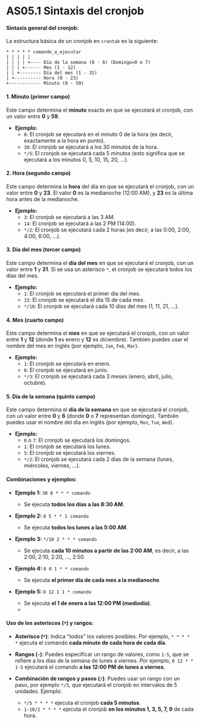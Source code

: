 # AS05.1 Sintaxis del cronjob

#### Sintaxis general del cronjob:

La estructura básica de un cronjob en `crontab` es la siguiente:

```
* * * * * comando_a_ejecutar
| | | | |
| | | | +---- Día de la semana (0 - 6) (Domingo=0 o 7)
| | | +------ Mes (1 - 12)
| | +-------- Día del mes (1 - 31)
| +---------- Hora (0 - 23)
+------------ Minuto (0 - 59)
```

#### **1. Minuto (primer campo)**

Este campo determina el **minuto** exacto en que se ejecutará el cronjob, con un valor entre **0** y **59**.

- **Ejemplo:**
    - `0`: El cronjob se ejecutará en el minuto 0 de la hora (es decir, exactamente a la hora en punto).
    - `30`: El cronjob se ejecutará a los 30 minutos de la hora.
    - `*/5`: El cronjob se ejecutará cada 5 minutos (esto significa que se ejecutará a los minutos 0, 5, 10, 15, 20, ...).

#### **2. Hora (segundo campo)**

Este campo determina la **hora** del día en que se ejecutará el cronjob, con un valor entre **0** y **23**. El valor **0** es la medianoche (12:00 AM), y **23** es la última hora antes de la medianoche.

- **Ejemplo:**
    - `3`: El cronjob se ejecutará a las 3 AM.
    - `14`: El cronjob se ejecutará a las 2 PM (14:00).
    - `*/2`: El cronjob se ejecutará cada 2 horas (es decir, a las 0:00, 2:00, 4:00, 6:00, ...).

#### **3. Día del mes (tercer campo)**

Este campo determina el **día del mes** en que se ejecutará el cronjob, con un valor entre **1** y **31**. Si se usa un asterisco `*`, el cronjob se ejecutará todos los días del mes.

- **Ejemplo:**
    - `1`: El cronjob se ejecutará el primer día del mes.
    - `15`: El cronjob se ejecutará el día 15 de cada mes.
    - `*/10`: El cronjob se ejecutará cada 10 días del mes (1, 11, 21, ...).

#### **4. Mes (cuarto campo)**

Este campo determina el **mes** en que se ejecutará el cronjob, con un valor entre **1** y **12** (donde **1** es enero y **12** es diciembre). También puedes usar el nombre del mes en inglés (por ejemplo, `Jan`, `Feb`, `Mar`).

- **Ejemplo:**
    - `1`: El cronjob se ejecutará en enero.
    - `6`: El cronjob se ejecutará en junio.
    - `*/3`: El cronjob se ejecutará cada 3 meses (enero, abril, julio, octubre).

#### **5. Día de la semana (quinto campo)**

Este campo determina el **día de la semana** en que se ejecutará el cronjob, con un valor entre **0** y **6** (donde **0** o **7** representan domingo). También puedes usar el nombre del día en inglés (por ejemplo, `Mon`, `Tue`, `Wed`).

- **Ejemplo:**
    - `0` o `7`: El cronjob se ejecutará los domingos.
    - `1`: El cronjob se ejecutará los lunes.
    - `5`: El cronjob se ejecutará los viernes.
    - `*/2`: El cronjob se ejecutará cada 2 días de la semana (lunes, miércoles, viernes, ...).

#### **Combinaciones y ejemplos:**

- **Ejemplo 1:** `30 8 * * * comando`
    - Se ejecuta **todos los días a las 8:30 AM**.
    
- **Ejemplo 2:** `0 5 * * 1 comando`    
    - Se ejecuta **todos los lunes a las 5:00 AM**.
    
- **Ejemplo 3:** `*/10 2 * * * comando`
    - Se ejecuta **cada 10 minutos a partir de las 2:00 AM**, es decir, a las 2:00, 2:10, 2:20, ..., 2:50.
    
- **Ejemplo 4:** `0 0 1 * * comando`
    - Se ejecuta **el primer día de cada mes a la medianoche**.
    
- **Ejemplo 5:** `0 12 1 1 * comando`
    - Se ejecuta **el 1 de enero a las 12:00 PM (mediodía)**.
    - 

#### **Uso de los asteriscos (`*`) y rangos:**

- **Asterisco (`*`)**: Indica "todos" los valores posibles. Por ejemplo, `* * * * *` ejecuta el comando **cada minuto de cada hora de cada día**.
    
- **Rangos (`-`)**: Puedes especificar un rango de valores, como `1-5`, que se refiere a los días de la semana de lunes a viernes. Por ejemplo, `0 12 * * 1-5` ejecutará el comando **a las 12:00 PM de lunes a viernes**.
    
- **Combinación de rangos y pasos (`/`)**: Puedes usar un rango con un paso, por ejemplo `*/5`, que ejecutará el cronjob en intervalos de 5 unidades. Ejemplo:
    
    - `*/5 * * * *` ejecuta el cronjob **cada 5 minutos**.
    - `1-10/2 * * * *` ejecuta el cronjob **en los minutos 1, 3, 5, 7, 9** de cada hora.

